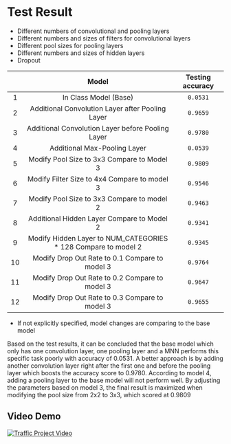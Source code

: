 # Test Result

- Different numbers of convolutional and pooling layers
- Different numbers and sizes of filters for convolutional layers
- Different pool sizes for pooling layers
- Different numbers and sizes of hidden layers
- Dropout

|     |                              Model                              | Testing accuracy |
| :-: | :-------------------------------------------------------------: | :--------------: |
|  1  |                      In Class Model (Base)                      |     `0.0531`     |
|  2  |        Additional Convolution Layer after Pooling Layer         |     `0.9659`     |
|  3  |        Additional Convolution Layer before Pooling Layer        |     `0.9780`     |
|  4  |                  Additional Max-Pooling Layer                   |     `0.0539`     |
|  5  |           Modify Pool Size to 3x3 Compare to Model 3            |     `0.9809`     |
|  6  |          Modify Filter Size to 4x4 Compare to model 3           |     `0.9546`     |
|  7  |           Modify Pool Size to 3x3 Compare to model 2            |     `0.9463`     |
|  8  |           Additional Hidden Layer Compare to Model 2            |     `0.9341`     |
|  9  | Modify Hidden Layer to NUM_CATEGORIES \* 128 Compare to model 2 |     `0.9345`     |
| 10  |         Modify Drop Out Rate to 0.1 Compare to model 3          |     `0.9764`     |
| 11  |         Modify Drop Out Rate to 0.2 Compare to model 3          |     `0.9647`     |
| 12  |         Modify Drop Out Rate to 0.3 Compare to model 3          |     `0.9655`     |

- If not explicitly specified, model changes are comparing to the base model

Based on the test results, it can be concluded that the base model which only has one convolution layer, one pooling layer and a MNN performs this specific task poorly with accuracy of 0.0531. A better approach is by adding another convolution layer right after the first one and before the pooling layer which boosts the accuracy score to 0.9780. According to model 4, adding a pooling layer to the base model will not perform well. By adjusting the parameters based on model 3, the final result is maximized when modifying the pool size from 2x2 to 3x3, which scored at 0.9809

## Video Demo
[![Traffic Project Video](https://img.youtube.com/vi/IHxHY1ztV1c/0.jpg)](https://youtu.be/IHxHY1ztV1c)
